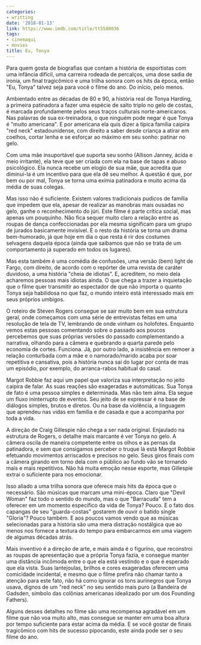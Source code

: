 ```yaml
---
categories:
- writting
date: '2018-01-13'
link: https://www.imdb.com/title/tt5580036
tags:
- cinemaqui
- movies
title: Eu, Tonya
---
```


Para quem gosta de biografias que contam a história de esportistas com uma infância difícil, uma carreira rodeada de percalços, uma dose sadia de ironia, um final tragicômico e uma trilha sonora com os hits da época, então "Eu, Tonya" talvez seja para você o filme do ano. Do início, pelo menos.

Ambientado entre as décadas de 80 e 90, a história real de Tonya Harding, a primeira patinadora a fazer uma espécie de salto triplo no gelo de costas, é marcada profundamente pelos seus traços culturais norte-americanos. Nas palavras de sua ex-treinadora, o que ninguém pode negar é que Tonya é "muito americana". E por americana ela quis dizer a típica família caipira "red neck" estadounidense, com direito a saber desde criança a atirar em coelhos, cortar lenha e se esforçar ao máximo em seu sonho: patinar no gelo.

Com uma mãe insuportável que suporta seu sonho (Allison Janney, ácida e meio irritante), ela teve que ser criada com ela na base de tapas e abuso psicológico. Ela nunca recebe um elogio de sua mãe, que acredita que diminuí-la é um incentivo para que ela dê seu melhor. A questão é que, por bem ou por mal, Tonya se torna uma exímia patinadora e muito acima da média de suas colegas.

Mas isso não é suficiente. Existem valores tradicionais pudicos de família que impedem que ela, apesar de realizar as manobras mais ousadas no gelo, ganhe o reconhecimento do júri. Este filme é parte crítica social, mas apenas um pouquinho. Não fica sequer muito claro a relação entre as roupas de dança confeccionadas por ela mesma significam para um grupo de jurados basicamente invisível. E o resto da história se torna um drama bem-humorado, já que hoje em dia o que resta é rir dos costumes selvagens daquela época (ainda que saibamos que não se trata de um comportamento já superado em todos os lugares).

Mas esta também é uma comédia de confusões, uma versão (bem) light de Fargo, com direito, de acordo com o repórter de uma revista de caráter duvidoso, a uma história "cheia de idiotas". E, acreditem, no meio dela acharemos pessoas mais idiotas ainda. O que chega a trazer a inquietação que o filme quer transmitir ao espectador de que não importa o quanto Tonya seja habilidosa no que faz, o mundo inteiro está interessado mais em seus próprios umbigos.

O roteiro de Steven Rogers consegue se sair muito bem em sua estrutura geral, onde começamos com uma série de entrevistas feitas em uma resolução de tela de TV, lembrando de onde vinham os holofotes. Enquanto vemos estas pessoas comentando sobre o passado aos poucos percebemos que suas próprias versões do passado complementando a narrativa, olhando para a câmera e quebrando a quarta parede pelo economia de cortes. Funciona. Já, por outro lado, a insistência em remoer a relação conturbada com a mãe e o namorado/marido acaba por soar repetitiva e cansativa, pois a história nunca sai do lugar por conta de mas um episódio, por exemplo, do arranca-rabos habitual do casal.

Margot Robbie faz aqui um papel que valoriza sua interpretação no jeito caipira de falar. As suas reações são exageradas e automáticas. Sua Tonya de fato é uma pessoa simples e determinada. Mas não tem alma. Ela segue um fluxo ininterrupto de eventos. Seu jeito de se expressar é na base de diálogos simples, brutos e diretos. Ou na base da violência, a linguagem que aprendeu nas vidas em família e de casada e que a acompanha por toda a vida.

A direção de Craig Gillespie não chega a ser nada original. Enjaulado na estrutura de Rogers, o detalhe mais marcante é ver Tonya no gelo. A câmera oscila de maneira competente entre os olhos e as pernas da patinadora, e sem que consigamos perceber o truque lá está Margot Robbie efetuando movimentos arriscados e precisos no gelo. Seus giros finais com a câmera girando em torno dela com o público ao fundo vão se tornando mais e mais repetitivos. Não há muita emoção nesse esporte, mas Gillespie extrai o suficiente para nos emocionar.

Isso aliado a uma trilha sonora que oferece mais hits da época que o necessário. São músicas que marcam uma mini-época. Claro que "Devil Woman" faz todo o sentido do mundo, mas o que "Barracuda" tem a oferecer em um momento específico da vida de Tonya? Pouco. E o fato dos capangas de seu "guarda-costas" gostarem de ouvir o batido single "Gloria"? Pouco também. E aos poucos vamos vendo que as músicas selecionadas para a história são uma mera distração nostálgica que ao menos nos fornece a textura do tempo para embarcarmos em uma viagem de algumas décadas atrás.

Mais inventivo é a direção de arte, e mais ainda é o figurino, que reconstroi as roupas de apresentação que a própria Tonya fazia, e consegue manter uma distância incômoda entre o que ela está vestindo e o que é esperado que ela vista. Suas lantejoulas, brilhos e cores exageradas oferecem uma comicidade incidental, e mesmo que o filme prefira não chamar tanto a atenção para este fato, não há como ignorar os tons aurinegros que Tonya usava, dignos de um "red neck" no seu sentido mais puro (a Bandeira de Gadsden, símbolo das colônias americanas idealizado por um dos Founding Fathers).

Alguns desses detalhes no filme são uma recompensa agradável em um filme que não voa muito alto, mas consegue se manter em uma boa altura por tempo suficiente para estar acima da média. E se você gostar de finais tragicômico com hits de sucesso pipocando, este ainda pode ser o seu filme do ano.